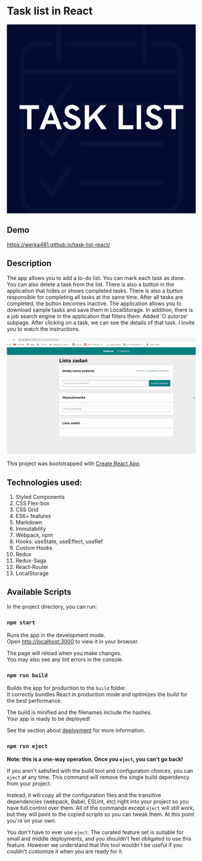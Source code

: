 # Task list in React

![share](public/taskshare.png)
## Demo
https://werka481.github.io/task-list-react/
## Description

The app allows you to add a to-do list. You can mark each task as done. You can also delete a task from the list. There is also a button in the application that hides or shows completed tasks. There is also a button responsible for completing all tasks at the same time. After all tasks are completed, the button becomes inactive. The application allows you to download sample tasks and save them in LocalStorage. In addition, there is a job search engine in the application that filters them. Added 'O autorze' subpage. After clicking on a task, we can see the details of that task. I invite you to watch the instructions.

![instruction](public/taskslist.gif)

This project was bootstrapped with [Create React App](https://github.com/facebook/create-react-app).

## Technologies used:
1. Styled Components
2. CSS Flex-box
3. CSS Grid
4. ES6+ features
5. Markdown
6. Immutability
7. Webpack, npm
8. Hooks: useState, useEffect, useRef
9. Custom Hooks
10. Redux
11. Redux-Saga
12. React-Router
13. LocalStorage

## Available Scripts

In the project directory, you can run:

### `npm start`

Runs the app in the development mode.\
Open [http://localhost:3000](http://localhost:3000) to view it in your browser.

The page will reload when you make changes.\
You may also see any lint errors in the console.

### `npm run build`

Builds the app for production to the `build` folder.\
It correctly bundles React in production mode and optimizes the build for the best performance.

The build is minified and the filenames include the hashes.\
Your app is ready to be deployed!

See the section about [deployment](https://facebook.github.io/create-react-app/docs/deployment) for more information.

### `npm run eject`

**Note: this is a one-way operation. Once you `eject`, you can't go back!**

If you aren't satisfied with the build tool and configuration choices, you can `eject` at any time. This command will remove the single build dependency from your project.

Instead, it will copy all the configuration files and the transitive dependencies (webpack, Babel, ESLint, etc) right into your project so you have full control over them. All of the commands except `eject` will still work, but they will point to the copied scripts so you can tweak them. At this point you're on your own.

You don't have to ever use `eject`. The curated feature set is suitable for small and middle deployments, and you shouldn't feel obligated to use this feature. However we understand that this tool wouldn't be useful if you couldn't customize it when you are ready for it.